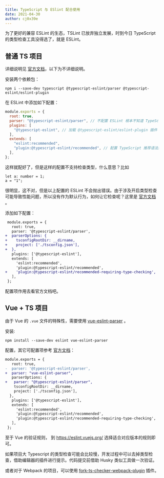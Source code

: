 ```yaml
---
title: TypeScript 与 ESlint 配合使用
date: 2021-04-30
author: cj0x39e
---
```


为了更好的兼容 ESLint 的生态，TSLint 已放弃独立发展，时到今日 TypeScript 的类型检查工具没得选了，就是 ESLint。

## 普通 TS 项目

详细说明见 [官方文档](https://github.com/typescript-eslint/typescript-eslint/blob/HEAD/docs/getting-started/linting/README.md)，以下为不详细说明。

安装两个依赖包：

```
npm i --save-dev typescript @typescript-eslint/parser @typescript-eslint/eslint-plugin
```

在 ESLint 中添加如下配置：

```js
module.exports = {
  root: true,
  parser: "@typescript-eslint/parser", // 不配置 ESLint 根本不知道 TypeScript 是什么
  plugins: [
    "@typescript-eslint", // 加载 @typescript-eslint/eslint-plugin 插件
  ],
  extends: [
    "eslint:recommended",
    "plugin:@typescript-eslint/recommended", // 配置 TypeScript 推荐语法规则
  ],
};
```

这样就配好了，但是这样的配置不支持检查类型，什么意思？比如

```typ
let a: number = 1;
a = "1";
```

很明显，这不对，但是以上配置的 ESLint 不会抛出错误。由于涉及开启类型检查可能导致性能问题，所以没有作为默认行为，如何让它检查呢？这里是 [官方文档 ](https://github.com/typescript-eslint/typescript-eslint/blob/master/docs/getting-started/linting/TYPED_LINTING.md) 。

添加如下配置：

```diff
 module.exports = {
   root: true,
   parser: '@typescript-eslint/parser',
+  parserOptions: {
+    tsconfigRootDir: __dirname,
+    project: ['./tsconfig.json'],
+  },
   plugins: ['@typescript-eslint'],
   extends: [
     'eslint:recommended',
     'plugin:@typescript-eslint/recommended',
+    'plugin:@typescript-eslint/recommended-requiring-type-checking',
   ],
 };
```

配置项作用去看官方文档吧。

## Vue + TS 项目

由于 Vue 的 `.vue` 文件的特殊性，需要使用 [vue-eslint-parser](https://github.com/vuejs/vue-eslint-parser) 。

安装:

```
npm install --save-dev eslint vue-eslint-parser
```

配置，其它可配置项参考 [官方文档](https://github.com/vuejs/vue-eslint-parser)：

```diff
module.exports = {
   root: true,
-  parser: '@typescript-eslint/parser',
+  parser: "vue-eslint-parser",
   parserOptions: {
+ 	parser: "@typescript-eslint/parser",
   	tsconfigRootDir: __dirname,
   	project: ['./tsconfig.json'],
  },
   plugins: ['@typescript-eslint'],
   extends: [
     'eslint:recommended',
     'plugin:@typescript-eslint/recommended',
     'plugin:@typescript-eslint/recommended-requiring-type-checking',
   ],
 };

```

至于 Vue 的验证规则， 到 https://eslint.vuejs.org/ 选择适合对应版本的规则即可。

如果项目大 Typescript 的类型检查可能会比较慢，开发过程中可以去掉类型检查，借助编辑器的插件进行提示。代码提交前借助 Husky 类似工具做一次验证。

或者对于 Webpack 的项目，可以使用 [fork-ts-checker-webpack-plugin](https://github.com/TypeStrong/fork-ts-checker-webpack-plugin) 插件。
